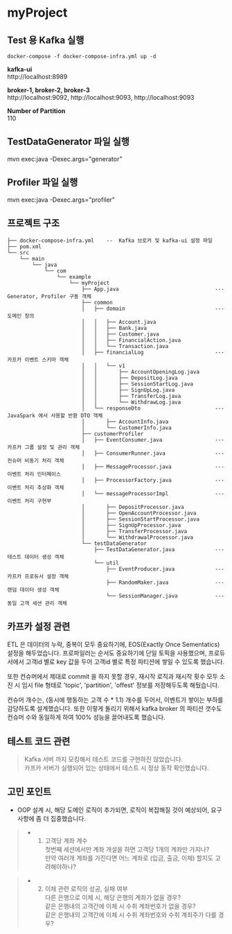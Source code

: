 # myProject

## Test 용 Kafka 실행
```
docker-compose -f docker-compose-infra.yml up -d  
```

**kafka-ui** \
http://localhost:8989

**broker-1, broker-2, broker-3** \
http://localhost:9092, http://localhost:9093, http://localhost:9093

**Number of Partition** \
110

##  TestDataGenerator 파일 실행 
mvn exec:java -Dexec.args="generator"

##  Profiler 파일 실행 
mvn exec:java -Dexec.args="profiler"



##  프로젝트 구조 
```
├── docker-compose-infra.yml    --  Kafka 브로커 및 kafka-ui 설정 파일 
├── pom.xml
└── src
    └── main
        └── java
            └── com
                └── example
                    └── myProject
                        ├── App.java                               --- Generator, Profiler 구동 객체
                        ├── common
                        │   ├── domain                             --- 도메인 정의
                        │   │   ├── Account.java
                        │   │   ├── Bank.java
                        │   │   ├── Customer.java
                        │   │   ├── FinancialAction.java
                        │   │   └── Transaction.java
                        │   ├── financialLog                       --- 카프카 이벤트 스키마 객체
                        │   │   └── v1
                        │   │       ├── AccountOpeningLog.java
                        │   │       ├── DepositLog.java
                        │   │       ├── SessionStartLog.java
                        │   │       ├── SignUpLog.java
                        │   │       ├── TransferLog.java
                        │   │       └── WithdrawLog.java
                        │   └── responseDto                        --- JavaSpark 에서 사용할 반환 DTO 객체
                        │       ├── AccountInfo.java
                        │       └── CustomerInfo.java
                        ├── customerProfiler
                        │   ├── EventConsumer.java                 --- 카프카 그룹 설정 및 관리 객체
                        │   ├── ConsumerRunner.java                --- 컨슈머 비동기 처리 객체
                        │   ├── MessageProcessor.java              --- 이벤트 처리 인터페이스
                        │   ├── ProcessorFactory.java              --- 이벤트 처리 추상화 객체
                        │   └── messageProcessorImpl               --- 이벤트 처리 구현부
                        │       ├── DepositProcessor.java
                        │       ├── OpenAccountProcessor.java
                        │       ├── SessionStartProcessor.java
                        │       ├── SignUpProcessor.java
                        │       ├── TransferProcessor.java
                        │       └── WithdrawalProcessor.java
                        └── testDataGenerator
                            ├── TestDataGenerator.java             --- 테스트 데이터 생성 객체
                            └── util
                                ├── EventProducer.java             --- 카프카 프로듀서 설정 객체
                                ├── RandomMaker.java               --- 랜덤 데이터 생성 객체
                                └── SessionManager.java            --- 동일 고객 세션 관리 객체
```

## 카프카 설정 관련
ETL 은 데이터의 누락, 중복이 모두 중요하기에, EOS(Exactly Once Sementatics) 설정을 해두었습니다. 
프로파일러는 순서도 중요하기에 단일 토픽을 사용했으며, 프로듀서에서 고객id 별로 key 값을 두어 
고객id 별로 특정 파티션에 쌓일 수 있도록 했습니다.  

또한 컨슈머에서 제대로 commit 을 하지 못할 경우, 재시작 로직과 재시작 횟수 모두 소진 시 
임시 file 형태로 'topic', 'partition', 'offest' 정보를 저장해두도록 해뒀습니다.

컨슈머 개수는, (동시에 행동하는 고객 수 * 1.1) 개수를 두어서, 이벤트가 쌓이는 부하를 감당하도록 설계했습니다.
또한 이렇게 돌리기 위해서 kafka broker 의 파티션 갯수도 컨슈머 수와 동일하게 하여 100% 성능을 끌어내도록 했습니다.




## 테스트 코드 관련 
> Kafka 서버 까지 모킹해서 테스트 코드를 구현하진 않았습니다.  \
카프카 서버가 실행되어 있는 상태에서 테스트 시 정상 동작 확인했습니다.


## 고민 포인트
- OOP 설계 시, 해당 도메인 로직이 추가되면, 로직이 복잡해질 것이 예상되어, 요구사항에 좀 더 집중했습니다. 
 
> - 1. 고객당 계좌 계수 \
  첫번째 세션에서만 계좌 개설을 하면 고객당 1개의 계좌만 가지나? \
  만약 여러개 계좌를 가진다면 어느 계좌로 (입금, 출금, 이체) 할지도 고려해야하나?

> - 2. 이체 관련 로직의 성공, 실패 여부 \
   다른 은행으로 이체 시, 해당 은행의 계좌가 없을 경우? \
   같은 은행내의 고객간에 이체 시 수취 계좌번호가 없을 경우? \
   같은 은행내의 고객간에 이체 시 수취 계좌번호와 수취 계죄주가 다를 경우?


